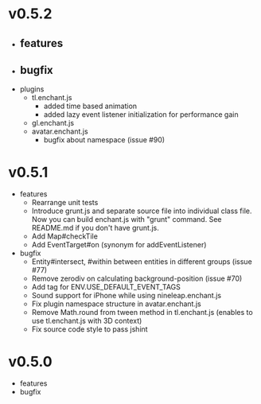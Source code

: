 
# v0.5.2

- features
    -
- bugfix
    -
- plugins
    - tl.enchant.js
        - added time based animation
        - added lazy event listener initialization for performance gain
    - gl.enchant.js
    - avatar.enchant.js
        - bugfix about namespace (issue #90)

# v0.5.1

- features 
    - Rearrange unit tests
    - Introduce grunt.js and separate source file into individual class file.
      Now you can build enchant.js with "grunt" command.
      See README.md if you don't have grunt.js.
    - Add Map#checkTile
    - Add EventTarget#on (synonym for addEventListener)
- bugfix
    - Entity#intersect, #within between entities in different groups (issue #77)
    - Remove zerodiv on calculating background-position (issue #70)
    - Add <area> tag for ENV.USE_DEFAULT_EVENT_TAGS
    - Sound support for iPhone while using nineleap.enchant.js
    - Fix plugin namespace structure in avatar.enchant.js
    - Remove Math.round from tween method in tl.enchant.js (enables to use tl.enchant.js with 3D context)
    - Fix source code style to pass jshint

# v0.5.0

- features
- bugfix
